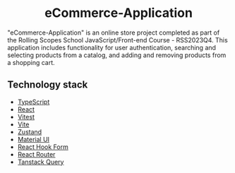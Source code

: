 <h1 align="center">eCommerce-Application</h1>

"eCommerce-Application" is an online store project completed as part of the Rolling Scopes School JavaScript/Front-end Course - RSS2023Q4. This application includes functionality for user authentication, searching and selecting products from a catalog, and adding and removing products from a shopping cart.

## Technology stack
- [TypeScript](https://www.typescriptlang.org/)
- [React](https://react.dev/)
- [Vitest](https://vitest.dev/)
- [Vite](https://vitejs.dev/)
- [Zustand](https://github.com/pmndrs/zustand)
- [Material UI](https://mui.com/material-ui/)
- [React Hook Form](https://react-hook-form.com/)
- [React Router](https://reactrouter.com/en/main)
- [Tanstack Query](https://tanstack.com/query/latest)
